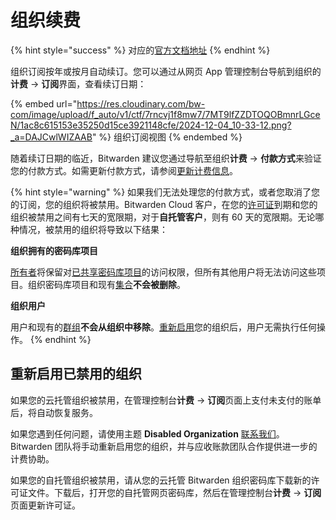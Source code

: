 # 组织续费

{% hint style="success" %}
对应的[官方文档地址](https://bitwarden.com/help/article/organization-renewal/)
{% endhint %}

组织订阅按年或按月自动续订。您可以通过从网页 App 管理控制台导航到组织的**计费** → **订阅**界面，查看续订日期：

{% embed url="https://res.cloudinary.com/bw-com/image/upload/f_auto/v1/ctf/7rncvj1f8mw7/7MT9lfZZDTOQOBmnrLGceN/1ac8c615153e35250d15ce3921148cfe/2024-12-04_10-33-12.png?_a=DAJCwlWIZAAB" %}
组织订阅视图
{% endembed %}

随着续订日期的临近，Bitwarden 建议您通过导航至组织**计费** → **付款方式**来验证您的付款方式。如需更新付款方式，请参阅[更新计费信息](update-your-billing-information.md#update-billing-information-for-organizations)。

{% hint style="warning" %}
如果我们无法处理您的付款方式，或者您取消了您的订阅，您的组织将被禁用。Bitwarden  Cloud 客户，在您的[许可证](../self-hosting/licensing.md#organization-license)到期和您的组织被禁用之间有七天的宽限期，对于**自托管客户**，则有 60 天的宽限期。无论哪种情况，被禁用的组织将导致以下结果：

**组织拥有的密码库项目**

[所有者](../admin-console/manage-members/member-roles-and-permissions.md)将保留对[已共享密码库项目](../organizations/sharing.md)的访问权限，但所有其他用户将无法访问这些项目。组织密码库项目和现有[集合](../admin-console/manage-shared-items/collections/about-collections.md)**不会被删除**。

**组织用户**

用户和现有的[群组](../admin-console/manage-members/groups.md)**不会从组织中移除**。[重新启用](organization-renewal.md#re-enabling-a-disabled-organization)您的组织后，用户无需执行任何操作。
{% endhint %}

## 重新启用已禁用的组织 <a href="#re-enabling-a-disabled-organization" id="re-enabling-a-disabled-organization"></a>

如果您的云托管组织被禁用，在管理控制台**计费** → **订阅**页面上支付未支付的账单后，将自动恢复服务。

如果您遇到任何问题，请使用主题 **Disabled Organization** [联系我们](https://bitwarden.com/contact/)。Bitwarden 团队将手动重新启用您的组织，并与应收账款团队合作提供进一步的计费协助。

如果您的自托管组织被禁用，请从您的云托管 Bitwarden 组织密码库下载新的许可证文件。下载后，打开您的自托管网页密码库，然后在管理控制台**计费** → **订阅**页面更新许可证。
